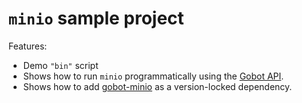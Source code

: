 # `minio` sample project

Features:

- Demo `"bin"` script
- Shows how to run `minio` programmatically using the [Gobot API](https://github.com/benallfree/gobot/tree/v1.0.0-alpha.18/docs/readme.md).
- Shows how to add [gobot-minio](https://www.npmjs.com/package/gobot-minio) as a version-locked dependency.
